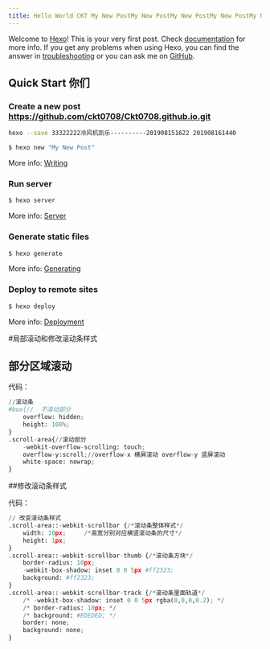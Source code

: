 ```yaml
---
title: Hello World CKT My New PostMy New PostMy New PostMy New PostMy New Post
---
```

Welcome to [Hexo](https://hexo.io/)! This is your very first post. Check [documentation](https://hexo.io/docs/) for more info. If you get any problems when using Hexo, you can find the answer in [troubleshooting](https://hexo.io/docs/troubleshooting.html) or you can ask me on [GitHub](https://github.com/hexojs/hexo/issues).

## Quick Start 你们

### Create a new post https://github.com/ckt0708/Ckt0708.github.io.git

``` bash
hexo --save 33322222冷风机凯乐----------201908151622 201908161440
```

``` bash
$ hexo new "My New Post"
```

More info: [Writing](https://hexo.io/docs/writing.html)

### Run server

``` bash
$ hexo server
```

More info: [Server](https://hexo.io/docs/server.html)

### Generate static files

``` bash
$ hexo generate
```

More info: [Generating](https://hexo.io/docs/generating.html)

### Deploy to remote sites

``` bash
$ hexo deploy
```

More info: [Deployment](https://hexo.io/docs/deployment.html)

#局部滚动和修改滚动条样式

## 部分区域滚动
代码：
```python
//滚动条
#box{//  不滚动部分
    overflow: hidden;
    height: 100%;
}
.scroll-area{//滚动部分
    -webkit-overflow-scrolling: touch;
    overflow-y:scroll;//overflow-x 横屏滚动 overflow-y 竖屏滚动
    white-space: nowrap;
}
```

##修改滚动条样式

代码：
```python
// 改变滚动条样式
.scroll-area::-webkit-scrollbar {/*滚动条整体样式*/
	width: 10px;     /*高宽分别对应横竖滚动条的尺寸*/
	height: 1px;
}
.scroll-area::-webkit-scrollbar-thumb {/*滚动条方块*/
	border-radius: 10px;
	-webkit-box-shadow: inset 0 0 5px #ff2323;
	background: #ff2323;
}
.scroll-area::-webkit-scrollbar-track {/*滚动条里面轨道*/
	/* -webkit-box-shadow: inset 0 0 5px rgba(0,0,0,0.2); */
	/* border-radius: 10px; */
	/* background: #EDEDED; */
	border: none;
	background: none;
}
```
